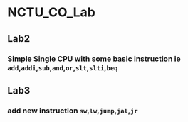 # NCTU_CO_Lab
## Lab2
### Simple Single CPU with some basic instruction ie `add`,`addi`,`sub`,`and`,`or`,`slt`,`slti`,`beq`
## Lab3
### add new instruction `sw`,`lw`,`jump`,`jal`,`jr`